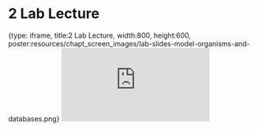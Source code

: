 # 2 Lab Lecture
 
{type: iframe, title:2 Lab Lecture, width:800, height:600, poster:resources/chapt_screen_images/lab-slides-model-organisms-and-databases.png}
![](https://science.c-moor.org/module-model-org-db/lab-slides-model-organisms-and-databases.html)
 

 

